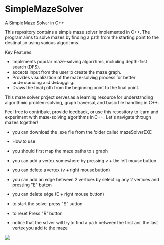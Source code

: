 # SimpleMazeSolver

A Simple Maze Solver in C++

This repository contains a simple maze solver implemented in C++. The program aims to solve mazes by finding a path from the starting point to the destination using various algorithms.

Key Features:

- Implements popular maze-solving algorithms, including depth-first search (DFS).
- accepts input from the user to create the maze graph.
- Provides visualization of the maze-solving process for better understanding and debugging.
- Draws the final path from the beginning point  to the final point.
  
This maze solver project serves as a learning resource for understanding algorithmic problem-solving, graph traversal, and basic file handling in C++.

Feel free to contribute, provide feedback, or use this repository to learn and experiment with maze-solving algorithms in C++. Let's navigate through mazes together!


- you can download the .exe file from the folder called mazeSolverEXE

- How to use
- you should first map the maze paths to a graph
- you can add a vertex somewhere by pressing v + the left mouse button
- you can delete a vertex (v + right mouse button)
- you can add an edge between 2 vertices by selecting any 2 vertices and pressing "E" button
- you can delete edge (E + right mouse button)
- to start the solver press "S" button 
- to reset Press "R" button

- notice that the solver will try to find a path between the first and the last vertex you add to the maze

![](https://github.com/SimpleMazeSolver/Desktop_2023_06_23_-_07_09_22_01_AdobeExpress.gif)
